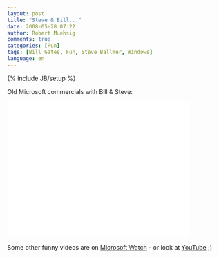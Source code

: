 ```yaml
---
layout: post
title: "Steve & Bill..."
date: 2008-05-28 07:22
author: Robert Muehsig
comments: true
categories: [Fun]
tags: [Bill Gates, Fun, Steve Ballmer, Windows]
language: en
---
```

{% include JB/setup %}
<p>Old Microsoft commercials with Bill &amp; Steve:</p>  
  
<iframe width="420" height="315" src="//www.youtube.com/embed/IY2j_GPIqRA" frameborder="0" allowfullscreen></iframe>
<p>Some other funny videos are on <a href="http://www.microsoft-watch.com/content/corporate/the_steve_and_bill_show.html?kc=MWRSS02129TX1K0000535">Microsoft Watch</a> - or look at <a href="http://www.youtube.com/results?search_query=Steve+Ballmer+Bill+Gates&amp;search_type=">YouTube</a> ;)</p>
